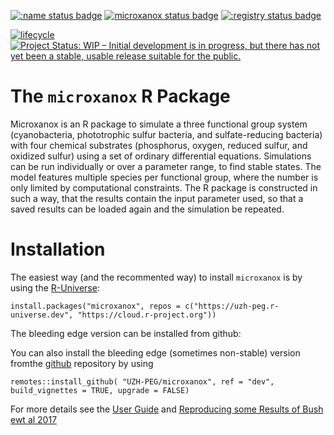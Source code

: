 [![:name status badge](https://uzh-peg.r-universe.dev/badges/:name)](https://uzh-peg.r-universe.dev)
[![microxanox status badge](https://uzh-peg.r-universe.dev/badges/microxanox)](https://uzh-peg.r-universe.dev)
[![:registry status badge](https://uzh-peg.r-universe.dev/badges/:registry)](https://uzh-peg.r-universe.dev)

[![lifecycle](https://img.shields.io/badge/lifecycle-stable-green.svg)](https://www.tidyverse.org/lifecycle/#stable)
[![Project Status: WIP – Initial development is in progress, but there has not yet been a stable, usable release suitable for the public.](https://www.repostatus.org/badges/latest/active.svg)](https://www.repostatus.org/#active)


# The `microxanox` R Package

Microxanox is an R package to simulate a three functional group system (cyanobacteria, phototrophic sulfur bacteria, and sulfate-reducing bacteria) with four chemical substrates (phosphorus, oxygen, reduced sulfur, and oxidized sulfur) using a set of ordinary differential equations. Simulations can be run individually or over a parameter range, to find stable states. The model features multiple species per functional group, where the number is only limited by computational constraints. The R package is constructed in such a way, that the results contain the input parameter used, so that a saved results can be loaded again and the
simulation be repeated.

# Installation
The easiest way (and the recommented way) to install `microxanox` is by using the [R-Universe](https://uzh-peg.r-universe.dev/ui#package:microxanox):

```{r, eval = FALSE}
install.packages("microxanox", repos = c("https://uzh-peg.r-universe.dev", "https://cloud.r-project.org"))
```

The bleeding edge version can be installed from github:

You can also install the bleeding edge (sometimes non-stable) version fromthe [github](https://github.com/UZH-PEG/microxanox) repository by using

```{r}
remotes::install_github( "UZH-PEG/microxanox", ref = "dev", build_vignettes = TRUE, upgrade = FALSE)
```

For more details see the [User Guide](https://uzh-peg.r-universe.dev/articles/microxanox/User-guide.html) and [Reproducing some Results of Bush ewt al 2017](https://uzh-peg.r-universe.dev/ui#view:microxanox/partial-reproduction-Bushetal2017.html)


